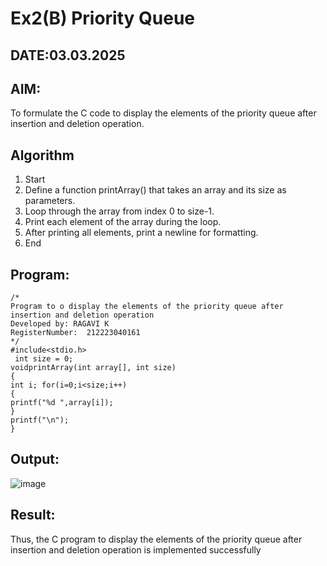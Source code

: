 # Ex2(B) Priority Queue
## DATE:03.03.2025
## AIM:
To formulate the C code to display the elements of the priority queue after insertion and deletion operation.

## Algorithm
1.	Start
2.	Define a function printArray() that takes an array and its size as parameters.
3.	Loop through the array from index 0 to size-1.
4.	Print each element of the array during the loop.
5.	After printing all elements, print a newline for formatting.
6.	End
   

## Program:
```
/*
Program to o display the elements of the priority queue after insertion and deletion operation
Developed by: RAGAVI K
RegisterNumber:  212223040161
*/
#include<stdio.h>
 int size = 0;
voidprintArray(int array[], int size)
{
int i; for(i=0;i<size;i++)
{
printf("%d ",array[i]);
}
printf("\n");
}

```

## Output:
![image](https://github.com/user-attachments/assets/5c1dfe21-90b4-4c18-b9b1-1347928ab70e)



## Result:
Thus, the C program to display the elements of the priority queue after insertion and deletion operation is implemented successfully
